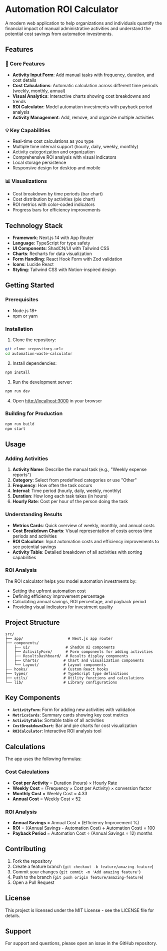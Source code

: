 # Automation ROI Calculator

A modern web application to help organizations and individuals quantify the financial impact of manual administrative activities and understand the potential cost savings from automation investments.

## Features

### 🎯 Core Features
- **Activity Input Form**: Add manual tasks with frequency, duration, and cost details
- **Cost Calculations**: Automatic calculation across different time periods (weekly, monthly, annual)
- **Visual Analytics**: Interactive charts showing cost breakdowns and trends
- **ROI Calculator**: Model automation investments with payback period analysis
- **Activity Management**: Add, remove, and organize multiple activities

### 💡 Key Capabilities
- Real-time cost calculations as you type
- Multiple time interval support (hourly, daily, weekly, monthly)
- Activity categorization and organization
- Comprehensive ROI analysis with visual indicators
- Local storage persistence
- Responsive design for desktop and mobile

### 📊 Visualizations
- Cost breakdown by time periods (bar chart)
- Cost distribution by activities (pie chart)
- ROI metrics with color-coded indicators
- Progress bars for efficiency improvements

## Technology Stack

- **Framework**: Next.js 14 with App Router
- **Language**: TypeScript for type safety
- **UI Components**: ShadCN/UI with Tailwind CSS
- **Charts**: Recharts for data visualization
- **Form Handling**: React Hook Form with Zod validation
- **Icons**: Lucide React
- **Styling**: Tailwind CSS with Notion-inspired design

## Getting Started

### Prerequisites
- Node.js 18+ 
- npm or yarn

### Installation

1. Clone the repository:
```bash
git clone <repository-url>
cd automation-waste-calculator
```

2. Install dependencies:
```bash
npm install
```

3. Run the development server:
```bash
npm run dev
```

4. Open [http://localhost:3000](http://localhost:3000) in your browser

### Building for Production

```bash
npm run build
npm start
```

## Usage

### Adding Activities

1. **Activity Name**: Describe the manual task (e.g., "Weekly expense reports")
2. **Category**: Select from predefined categories or use "Other"
3. **Frequency**: How often the task occurs
4. **Interval**: Time period (hourly, daily, weekly, monthly)
5. **Duration**: How long each task takes (in hours)
6. **Hourly Rate**: Cost per hour of the person doing the task

### Understanding Results

- **Metrics Cards**: Quick overview of weekly, monthly, and annual costs
- **Cost Breakdown Charts**: Visual representation of costs across time periods and activities
- **ROI Calculator**: Input automation costs and efficiency improvements to see potential savings
- **Activity Table**: Detailed breakdown of all activities with sorting capabilities

### ROI Analysis

The ROI calculator helps you model automation investments by:
- Setting the upfront automation cost
- Defining efficiency improvement percentage
- Calculating annual savings, ROI percentage, and payback period
- Providing visual indicators for investment quality

## Project Structure

```
src/
├── app/                    # Next.js app router
├── components/            
│   ├── ui/                # ShadCN UI components
│   ├── ActivityForm/      # Form components for adding activities
│   ├── ResultsDashboard/  # Results display components
│   ├── Charts/           # Chart and visualization components
│   └── Layout/           # Layout components
├── hooks/                # Custom React hooks
├── types/                # TypeScript type definitions
├── utils/                # Utility functions and calculations
└── lib/                  # Library configurations
```

## Key Components

- **`ActivityForm`**: Form for adding new activities with validation
- **`MetricsCards`**: Summary cards showing key cost metrics
- **`ActivityTable`**: Sortable table of all activities
- **`CostBreakdownChart`**: Bar and pie charts for cost visualization
- **`ROICalculator`**: Interactive ROI analysis tool

## Calculations

The app uses the following formulas:

### Cost Calculations
- **Cost per Activity** = Duration (hours) × Hourly Rate
- **Weekly Cost** = (Frequency × Cost per Activity) × conversion factor
- **Monthly Cost** = Weekly Cost × 4.33
- **Annual Cost** = Weekly Cost × 52

### ROI Analysis
- **Annual Savings** = Annual Cost × (Efficiency Improvement %)
- **ROI** = ((Annual Savings - Automation Cost) ÷ Automation Cost) × 100
- **Payback Period** = Automation Cost ÷ (Annual Savings ÷ 12) months

## Contributing

1. Fork the repository
2. Create a feature branch (`git checkout -b feature/amazing-feature`)
3. Commit your changes (`git commit -m 'Add amazing feature'`)
4. Push to the branch (`git push origin feature/amazing-feature`)
5. Open a Pull Request

## License

This project is licensed under the MIT License - see the LICENSE file for details.

## Support

For support and questions, please open an issue in the GitHub repository.